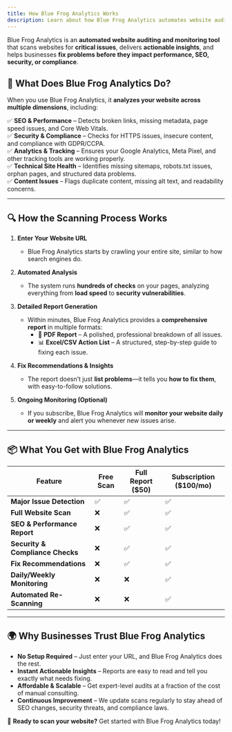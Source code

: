 ```yaml
---
title: How Blue Frog Analytics Works
description: Learn about how Blue Frog Analytics automates website audits, detects issues, and provides actionable insights.
---
```



Blue Frog Analytics is an **automated website auditing and monitoring tool** that scans websites for **critical issues**, delivers **actionable insights**, and helps businesses **fix problems before they impact performance, SEO, security, or compliance**.

## 🚀 What Does Blue Frog Analytics Do?
When you use Blue Frog Analytics, it **analyzes your website across multiple dimensions**, including:

✅ **SEO & Performance** – Detects broken links, missing metadata, page speed issues, and Core Web Vitals.  
✅ **Security & Compliance** – Checks for HTTPS issues, insecure content, and compliance with GDPR/CCPA.  
✅ **Analytics & Tracking** – Ensures your Google Analytics, Meta Pixel, and other tracking tools are working properly.  
✅ **Technical Site Health** – Identifies missing sitemaps, robots.txt issues, orphan pages, and structured data problems.  
✅ **Content Issues** – Flags duplicate content, missing alt text, and readability concerns.  

---

## 🔍 How the Scanning Process Works

1. **Enter Your Website URL**  
   - Blue Frog Analytics starts by crawling your entire site, similar to how search engines do.

2. **Automated Analysis**  
   - The system runs **hundreds of checks** on your pages, analyzing everything from **load speed** to **security vulnerabilities**.

3. **Detailed Report Generation**  
   - Within minutes, Blue Frog Analytics provides a **comprehensive report** in multiple formats:
     - 📄 **PDF Report** – A polished, professional breakdown of all issues.  
     - 📊 **Excel/CSV Action List** – A structured, step-by-step guide to fixing each issue.  

4. **Fix Recommendations & Insights**  
   - The report doesn’t just **list problems**—it tells you **how to fix them**, with easy-to-follow solutions.

5. **Ongoing Monitoring (Optional)**  
   - If you subscribe, Blue Frog Analytics will **monitor your website daily or weekly** and alert you whenever new issues arise.

---

## 📦 What You Get with Blue Frog Analytics

| Feature | Free Scan | Full Report ($50) | Subscription ($100/mo) |
|---------|----------|------------------|------------------|
| **Major Issue Detection** | ✅ | ✅ | ✅ |
| **Full Website Scan** | ❌ | ✅ | ✅ |
| **SEO & Performance Report** | ❌ | ✅ | ✅ |
| **Security & Compliance Checks** | ❌ | ✅ | ✅ |
| **Fix Recommendations** | ❌ | ✅ | ✅ |
| **Daily/Weekly Monitoring** | ❌ | ❌ | ✅ |
| **Automated Re-Scanning** | ❌ | ❌ | ✅ |

---

## 🌍 Why Businesses Trust Blue Frog Analytics

- **No Setup Required** – Just enter your URL, and Blue Frog Analytics does the rest.  
- **Instant Actionable Insights** – Reports are easy to read and tell you exactly what needs fixing.  
- **Affordable & Scalable** – Get expert-level audits at a fraction of the cost of manual consulting.  
- **Continuous Improvement** – We update scans regularly to stay ahead of SEO changes, security threats, and compliance laws.

🚀 **Ready to scan your website?** Get started with Blue Frog Analytics today!
